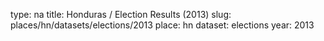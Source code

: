 type: na
title: Honduras / Election Results (2013)
slug: places/hn/datasets/elections/2013
place: hn
dataset: elections
year: 2013
